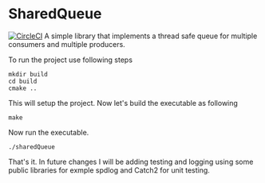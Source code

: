 
# SharedQueue
[![CircleCI](https://circleci.com/gh/RentMe2/SharedQueue.svg?style=svg)](https://github.com/RentMe2/SharedQueue)
A simple library that implements a thread safe queue for multiple consumers and multiple producers.  

To run the project use following steps
```
mkdir build
cd build
cmake ..
```

This will setup the project. Now let's build the executable as following
```
make 
```

Now run the executable. 
```
./sharedQueue
```

That's it. In future changes I will be adding testing and logging using some public libraries
for exmple spdlog and Catch2 for unit testing.




